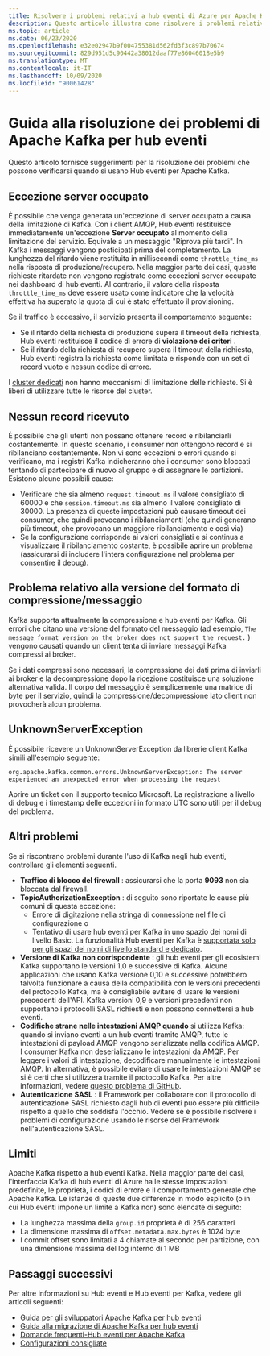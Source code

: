 ```yaml
---
title: Risolvere i problemi relativi a hub eventi di Azure per Apache Kafka
description: Questo articolo illustra come risolvere i problemi relativi a hub eventi di Azure per Apache Kafka
ms.topic: article
ms.date: 06/23/2020
ms.openlocfilehash: e32e02947b9f004755381d562fd3f3c897b70674
ms.sourcegitcommit: 829d951d5c90442a38012daaf77e86046018e5b9
ms.translationtype: MT
ms.contentlocale: it-IT
ms.lasthandoff: 10/09/2020
ms.locfileid: "90061428"
---
```

# <a name="apache-kafka-troubleshooting-guide-for-event-hubs"></a>Guida alla risoluzione dei problemi di Apache Kafka per hub eventi
Questo articolo fornisce suggerimenti per la risoluzione dei problemi che possono verificarsi quando si usano Hub eventi per Apache Kafka. 

## <a name="server-busy-exception"></a>Eccezione server occupato
È possibile che venga generata un'eccezione di server occupato a causa della limitazione di Kafka. Con i client AMQP, Hub eventi restituisce immediatamente un'eccezione **Server occupato** al momento della limitazione del servizio. Equivale a un messaggio "Riprova più tardi". In Kafka i messaggi vengono posticipati prima del completamento. La lunghezza del ritardo viene restituita in millisecondi come `throttle_time_ms` nella risposta di produzione/recupero. Nella maggior parte dei casi, queste richieste ritardate non vengono registrate come eccezioni server occupate nei dashboard di hub eventi. Al contrario, il valore della risposta `throttle_time_ms` deve essere usato come indicatore che la velocità effettiva ha superato la quota di cui è stato effettuato il provisioning.

Se il traffico è eccessivo, il servizio presenta il comportamento seguente:

- Se il ritardo della richiesta di produzione supera il timeout della richiesta, Hub eventi restituisce il codice di errore di **violazione dei criteri** .
- Se il ritardo della richiesta di recupero supera il timeout della richiesta, Hub eventi registra la richiesta come limitata e risponde con un set di record vuoto e nessun codice di errore.

I [cluster dedicati](event-hubs-dedicated-overview.md) non hanno meccanismi di limitazione delle richieste. Si è liberi di utilizzare tutte le risorse del cluster.

## <a name="no-records-received"></a>Nessun record ricevuto
È possibile che gli utenti non possano ottenere record e ribilanciarli costantemente. In questo scenario, i consumer non ottengono record e si ribilanciano costantemente. Non vi sono eccezioni o errori quando si verificano, ma i registri Kafka indicheranno che i consumer sono bloccati tentando di partecipare di nuovo al gruppo e di assegnare le partizioni. Esistono alcune possibili cause:

- Verificare che sia almeno `request.timeout.ms` il valore consigliato di 60000 e che `session.timeout.ms` sia almeno il valore consigliato di 30000. La presenza di queste impostazioni può causare timeout dei consumer, che quindi provocano i ribilanciamenti (che quindi generano più timeout, che provocano un maggiore ribilanciamento e così via) 
- Se la configurazione corrisponde ai valori consigliati e si continua a visualizzare il ribilanciamento costante, è possibile aprire un problema (assicurarsi di includere l'intera configurazione nel problema per consentire il debug).

## <a name="compressionmessage-format-version-issue"></a>Problema relativo alla versione del formato di compressione/messaggio
Kafka supporta attualmente la compressione e hub eventi per Kafka. Gli errori che citano una versione del formato del messaggio (ad esempio, `The message format version on the broker does not support the request.` ) vengono causati quando un client tenta di inviare messaggi Kafka compressi ai broker.

Se i dati compressi sono necessari, la compressione dei dati prima di inviarli ai broker e la decompressione dopo la ricezione costituisce una soluzione alternativa valida. Il corpo del messaggio è semplicemente una matrice di byte per il servizio, quindi la compressione/decompressione lato client non provocherà alcun problema.

## <a name="unknownserverexception"></a>UnknownServerException
È possibile ricevere un UnknownServerException da librerie client Kafka simili all'esempio seguente: 

```
org.apache.kafka.common.errors.UnknownServerException: The server experienced an unexpected error when processing the request
```

Aprire un ticket con il supporto tecnico Microsoft.  La registrazione a livello di debug e i timestamp delle eccezioni in formato UTC sono utili per il debug del problema. 

## <a name="other-issues"></a>Altri problemi
Se si riscontrano problemi durante l'uso di Kafka negli hub eventi, controllare gli elementi seguenti.

- **Traffico di blocco del firewall** : assicurarsi che la porta **9093** non sia bloccata dal firewall.
- **TopicAuthorizationException** : di seguito sono riportate le cause più comuni di questa eccezione:
    - Errore di digitazione nella stringa di connessione nel file di configurazione o
    - Tentativo di usare hub eventi per Kafka in uno spazio dei nomi di livello Basic. La funzionalità Hub eventi per Kafka è [supportata solo per gli spazi dei nomi di livello standard e dedicato](https://azure.microsoft.com/pricing/details/event-hubs/).
- **Versione di Kafka non corrispondente** : gli hub eventi per gli ecosistemi Kafka supportano le versioni 1,0 e successive di Kafka. Alcune applicazioni che usano Kafka versione 0,10 e successive potrebbero talvolta funzionare a causa della compatibilità con le versioni precedenti del protocollo Kafka, ma è consigliabile evitare di usare le versioni precedenti dell'API. Kafka versioni 0,9 e versioni precedenti non supportano i protocolli SASL richiesti e non possono connettersi a hub eventi.
- **Codifiche strane nelle intestazioni AMQP quando** si utilizza Kafka: quando si inviano eventi a un hub eventi tramite AMQP, tutte le intestazioni di payload AMQP vengono serializzate nella codifica AMQP. I consumer Kafka non deserializzano le intestazioni da AMQP. Per leggere i valori di intestazione, decodificare manualmente le intestazioni AMQP. In alternativa, è possibile evitare di usare le intestazioni AMQP se si è certi che si utilizzerà tramite il protocollo Kafka. Per altre informazioni, vedere [questo problema di GitHub](https://github.com/Azure/azure-event-hubs-for-kafka/issues/56).
- **Autenticazione SASL** : il Framework per collaborare con il protocollo di autenticazione SASL richiesto dagli hub di eventi può essere più difficile rispetto a quello che soddisfa l'occhio. Vedere se è possibile risolvere i problemi di configurazione usando le risorse del Framework nell'autenticazione SASL. 

## <a name="limits"></a>Limiti
Apache Kafka rispetto a hub eventi Kafka. Nella maggior parte dei casi, l'interfaccia Kafka di hub eventi di Azure ha le stesse impostazioni predefinite, le proprietà, i codici di errore e il comportamento generale che Apache Kafka. Le istanze di queste due differenze in modo esplicito (o in cui Hub eventi impone un limite a Kafka non) sono elencate di seguito:

- La lunghezza massima della `group.id` proprietà è di 256 caratteri
- La dimensione massima di `offset.metadata.max.bytes` è 1024 byte
- I commit offset sono limitati a 4 chiamate al secondo per partizione, con una dimensione massima del log interno di 1 MB


## <a name="next-steps"></a>Passaggi successivi
Per altre informazioni su Hub eventi e Hub eventi per Kafka, vedere gli articoli seguenti:  

- [Guida per gli sviluppatori Apache Kafka per hub eventi](apache-kafka-developer-guide.md)
- [Guida alla migrazione di Apache Kafka per hub eventi](apache-kafka-migration-guide.md)
- [Domande frequenti-Hub eventi per Apache Kafka](apache-kafka-frequently-asked-questions.md)
- [Configurazioni consigliate](apache-kafka-configurations.md)
